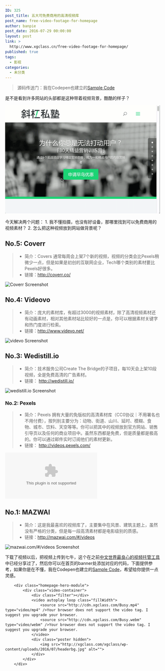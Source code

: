 ```yaml
---
ID: 325
post_title: 五大可免费商用的高清视频库
post_name: free-video-footage-for-homepage
author: banpie
post_date: 2016-07-29 00:00:00
layout: post
link: >
  http://www.xgclass.cn/free-video-footage-for-homepage/
published: true
tags:
  - 影视
categories:
  - 未分类
---
```

> 源码传送门：我在Codepen也建立的[Sample Code][1]

是不是看到许多网站的头部都是这种带着视频背景，酷酷的样子？

![xgclass.com][2]

今天解决两个问题： 1. 我不懂拍摄，也没有好设备，那哪里找到可以免费商用的视频素材？ 2. 怎么把这种视频放到网站做背景呢？

## No.5: Coverr

> *   简介：Covers 通常每周会上架7个新的视频，视频的分类会比Pexels稍微少一点，但是如果是初创的互联网企业，Tech哪个类别的素材要比Pexels好很多。
> *   链接：<http://coverr.co/>

![Coverr Screenshot][3]

## No.4: Videovo

> *   简介：庞大的素材库，有超过3000的视频素材，除了高清视频素材还有动画素材，相对其他素材站比较好的一点是，你可以根据素材关键字和热门度进行检索。
> *   链接：<http://www.videvo.net/>

![videvo Screenshot][4]

## No.3: Wedistill.io

> *   简介：技术服务公司Create The Bridge的子项目，每10天会上架10段视频，全是免费高清的广告素材。
> *   链接： <http://wedistill.io/>

![wedistill.io Screenshot][5]

### No.2: Pexels

> *   简介：Pexels 拥有大量的免版权的高清素材库（CC0协议｜不用署名也不用付费），按列别主要分为：动物、街道、山川、延时、模糊、食物、城市、饮料、天空等等。你可以把其中的视频放到官方网站、销售引导页以及任何的商业项目中。虽然东西都是免费，但是质量都是极高的。你可以通过邮件实时订阅他们的素材更新。
> *   链接： <http://videos.pexels.com/>

![videos.pexels.com Screenshot][6]

## No.1: MAZWAI

> *   简介：这是我最喜欢的视频库了，主要集中在风景、建筑主题上，虽然没有严格的分类，但是每一段高清素材都是电影级别的质感。
> *   链接：<http://mazwai.com/#/videos>

![mazwai.com/#/videos Screenshot][7]

下载了视频以后，把视频上传到七牛，这个在之前[中文世界最良心的视频托管工具][8]中已经分享过了，然后你可以在首页的banner处添加对应的代码，下面提供参考，如果你是在不懂，我在Codepen也建立的[Sample Code][1]，希望给你提供一点灵感。

        <div class="homepage-hero-module">
            <div class="video-container">
                <div class="filter"></div>
                <video autoplay loop class="fillWidth">
                    <source src="http://cdn.xgclass.com/Busy.mp4" type="video/mp4" />Your browser does not support the video tag. I suggest you upgrade your browser.
                    <source src="http://cdn.xgclass.com/Busy.webm" type="video/webm" />Your browser does not support the video tag. I suggest you upgrade your browser.
                </video>
                <div class="poster hidden">
                    <img src="http://xgclass.com/xgclass/wp-content/uploads/2016/07/headerbg.jpg" alt="">
                </div>
            </div>
        </div>

 [1]: http://codepen.io/devmidai/full/EypjxW/
 [2]: ./_image/videobg.gif
 [3]: https://s0.wordpress.com/mshots/v1/coverr.co?w=400&h=300
 [4]: https://www.layerthemes.com/wp-content/uploads/2015/09/Videvo.jpg
 [5]: https://s0.wordpress.com/mshots/v1/wedistill.io?w=400&h=300
 [6]: https://s0.wordpress.com/mshots/v1/videos.pexels.com?w=400&h=300
 [7]: http://www.wpzoom.com/wp-content/uploads/2016/02/mazwai-734x410@2x.jpg
 [8]: http://www.banpie.info/qiniu-cloud-storage